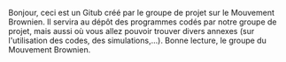 Bonjour, ceci est un Gitub créé par le groupe de projet sur le Mouvement Brownien. Il servira au dépôt des programmes codés 
par notre groupe de projet, mais aussi où vous allez pouvoir trouver divers annexes (sur l'utilisation des codes, des simulations,...).
Bonne lecture,
le groupe du Mouvement Brownien.
